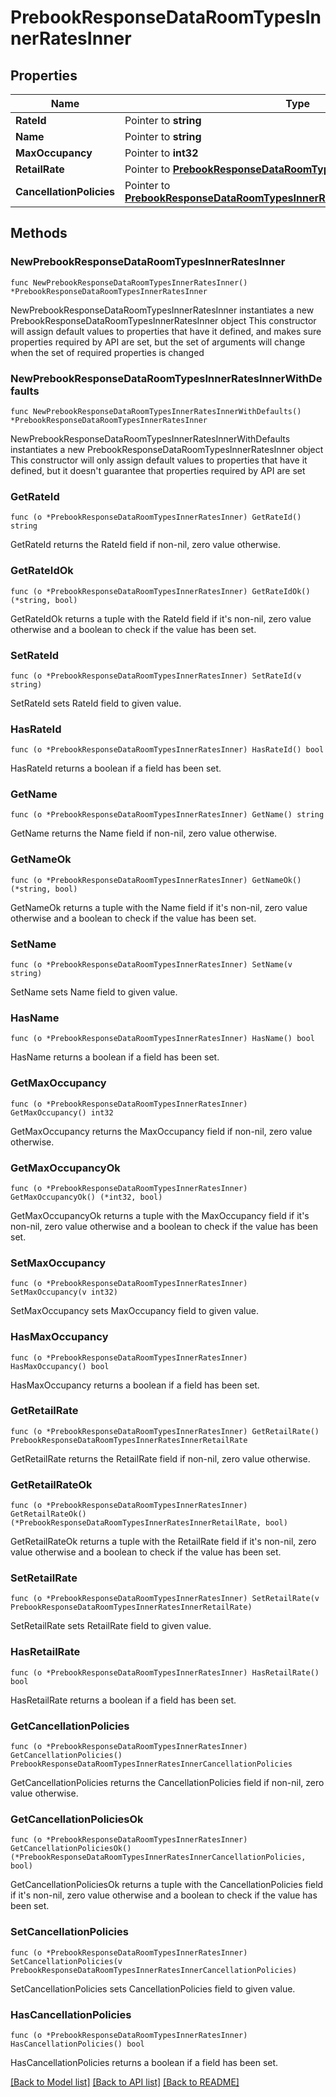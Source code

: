# PrebookResponseDataRoomTypesInnerRatesInner

## Properties

Name | Type | Description | Notes
------------ | ------------- | ------------- | -------------
**RateId** | Pointer to **string** |  | [optional] 
**Name** | Pointer to **string** |  | [optional] 
**MaxOccupancy** | Pointer to **int32** |  | [optional] 
**RetailRate** | Pointer to [**PrebookResponseDataRoomTypesInnerRatesInnerRetailRate**](PrebookResponseDataRoomTypesInnerRatesInnerRetailRate.md) |  | [optional] 
**CancellationPolicies** | Pointer to [**PrebookResponseDataRoomTypesInnerRatesInnerCancellationPolicies**](PrebookResponseDataRoomTypesInnerRatesInnerCancellationPolicies.md) |  | [optional] 

## Methods

### NewPrebookResponseDataRoomTypesInnerRatesInner

`func NewPrebookResponseDataRoomTypesInnerRatesInner() *PrebookResponseDataRoomTypesInnerRatesInner`

NewPrebookResponseDataRoomTypesInnerRatesInner instantiates a new PrebookResponseDataRoomTypesInnerRatesInner object
This constructor will assign default values to properties that have it defined,
and makes sure properties required by API are set, but the set of arguments
will change when the set of required properties is changed

### NewPrebookResponseDataRoomTypesInnerRatesInnerWithDefaults

`func NewPrebookResponseDataRoomTypesInnerRatesInnerWithDefaults() *PrebookResponseDataRoomTypesInnerRatesInner`

NewPrebookResponseDataRoomTypesInnerRatesInnerWithDefaults instantiates a new PrebookResponseDataRoomTypesInnerRatesInner object
This constructor will only assign default values to properties that have it defined,
but it doesn't guarantee that properties required by API are set

### GetRateId

`func (o *PrebookResponseDataRoomTypesInnerRatesInner) GetRateId() string`

GetRateId returns the RateId field if non-nil, zero value otherwise.

### GetRateIdOk

`func (o *PrebookResponseDataRoomTypesInnerRatesInner) GetRateIdOk() (*string, bool)`

GetRateIdOk returns a tuple with the RateId field if it's non-nil, zero value otherwise
and a boolean to check if the value has been set.

### SetRateId

`func (o *PrebookResponseDataRoomTypesInnerRatesInner) SetRateId(v string)`

SetRateId sets RateId field to given value.

### HasRateId

`func (o *PrebookResponseDataRoomTypesInnerRatesInner) HasRateId() bool`

HasRateId returns a boolean if a field has been set.

### GetName

`func (o *PrebookResponseDataRoomTypesInnerRatesInner) GetName() string`

GetName returns the Name field if non-nil, zero value otherwise.

### GetNameOk

`func (o *PrebookResponseDataRoomTypesInnerRatesInner) GetNameOk() (*string, bool)`

GetNameOk returns a tuple with the Name field if it's non-nil, zero value otherwise
and a boolean to check if the value has been set.

### SetName

`func (o *PrebookResponseDataRoomTypesInnerRatesInner) SetName(v string)`

SetName sets Name field to given value.

### HasName

`func (o *PrebookResponseDataRoomTypesInnerRatesInner) HasName() bool`

HasName returns a boolean if a field has been set.

### GetMaxOccupancy

`func (o *PrebookResponseDataRoomTypesInnerRatesInner) GetMaxOccupancy() int32`

GetMaxOccupancy returns the MaxOccupancy field if non-nil, zero value otherwise.

### GetMaxOccupancyOk

`func (o *PrebookResponseDataRoomTypesInnerRatesInner) GetMaxOccupancyOk() (*int32, bool)`

GetMaxOccupancyOk returns a tuple with the MaxOccupancy field if it's non-nil, zero value otherwise
and a boolean to check if the value has been set.

### SetMaxOccupancy

`func (o *PrebookResponseDataRoomTypesInnerRatesInner) SetMaxOccupancy(v int32)`

SetMaxOccupancy sets MaxOccupancy field to given value.

### HasMaxOccupancy

`func (o *PrebookResponseDataRoomTypesInnerRatesInner) HasMaxOccupancy() bool`

HasMaxOccupancy returns a boolean if a field has been set.

### GetRetailRate

`func (o *PrebookResponseDataRoomTypesInnerRatesInner) GetRetailRate() PrebookResponseDataRoomTypesInnerRatesInnerRetailRate`

GetRetailRate returns the RetailRate field if non-nil, zero value otherwise.

### GetRetailRateOk

`func (o *PrebookResponseDataRoomTypesInnerRatesInner) GetRetailRateOk() (*PrebookResponseDataRoomTypesInnerRatesInnerRetailRate, bool)`

GetRetailRateOk returns a tuple with the RetailRate field if it's non-nil, zero value otherwise
and a boolean to check if the value has been set.

### SetRetailRate

`func (o *PrebookResponseDataRoomTypesInnerRatesInner) SetRetailRate(v PrebookResponseDataRoomTypesInnerRatesInnerRetailRate)`

SetRetailRate sets RetailRate field to given value.

### HasRetailRate

`func (o *PrebookResponseDataRoomTypesInnerRatesInner) HasRetailRate() bool`

HasRetailRate returns a boolean if a field has been set.

### GetCancellationPolicies

`func (o *PrebookResponseDataRoomTypesInnerRatesInner) GetCancellationPolicies() PrebookResponseDataRoomTypesInnerRatesInnerCancellationPolicies`

GetCancellationPolicies returns the CancellationPolicies field if non-nil, zero value otherwise.

### GetCancellationPoliciesOk

`func (o *PrebookResponseDataRoomTypesInnerRatesInner) GetCancellationPoliciesOk() (*PrebookResponseDataRoomTypesInnerRatesInnerCancellationPolicies, bool)`

GetCancellationPoliciesOk returns a tuple with the CancellationPolicies field if it's non-nil, zero value otherwise
and a boolean to check if the value has been set.

### SetCancellationPolicies

`func (o *PrebookResponseDataRoomTypesInnerRatesInner) SetCancellationPolicies(v PrebookResponseDataRoomTypesInnerRatesInnerCancellationPolicies)`

SetCancellationPolicies sets CancellationPolicies field to given value.

### HasCancellationPolicies

`func (o *PrebookResponseDataRoomTypesInnerRatesInner) HasCancellationPolicies() bool`

HasCancellationPolicies returns a boolean if a field has been set.


[[Back to Model list]](../README.md#documentation-for-models) [[Back to API list]](../README.md#documentation-for-api-endpoints) [[Back to README]](../README.md)


